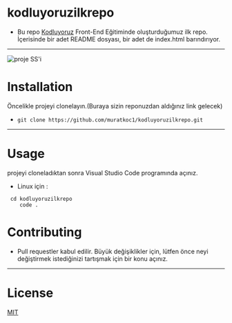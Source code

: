# kodluyoruzilkrepo
- Bu repo [Kodluyoruz](https://www.kodluyoruz.org/) Front-End Eğitiminde oluşturduğumuz ilk repo. İçerisinde bir adet README dosyası, bir adet de index.html barındırıyor.
---
![proje SS'i](https://media.discordapp.net/attachments/707340673241841716/934933808204095488/unknown.png?width=464&height=468)
# Installation  
 Öncelikle projeyi clonelayın.(Buraya sizin reponuzdan aldığınız link gelecek)
- `git clone https://github.com/muratkoc1/kodluyoruzilkrepo.git  `
---
# Usage 
projeyi cloneladıktan sonra Visual Studio Code programında açınız.
- Linux için : 
```
 cd kodluyoruzilkrepo
    code . 
```
# Contributing 
 
- Pull requestler kabul edilir. Büyük değişiklikler için, lütfen önce neyi değiştirmek istediğinizi tartışmak için bir konu açınız.
---
# License
[MIT](https://choosealicense.com/licenses/mit/)
